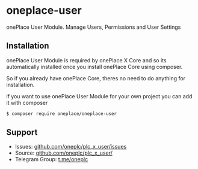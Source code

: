 # oneplace-user

onePlace User Module. Manage Users, Permissions and User Settings

## Installation

onePlace User Module is required by onePlace X Core and so its
automatically installed once you install onePlace Core using composer.

So if you already have onePlace Core, theres no need to do anything
for installation.

if you want to use onePlace User Module for your own project
you can add it with composer

```bash
$ composer require oneplace/oneplace-user
```

## Support
 * Issues: [github.com/oneplc/plc_x_user/issues](https://github.com/oneplc/plc_x_user/issues)
 * Source: [github.com/oneplc/plc_x_user/](https://github.com/oneplc/plc_x_user/)
 * Telegram Group: [t.me/oneplc](https://t.me/oneplc)